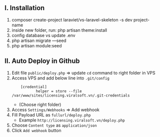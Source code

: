 ## I. Installation
1. composer create-project laraviet/vs-laravel-skeleton -s dev project-name
2. inside new <project> folder, run: php artisan theme:install
3. config database vs update .env
4. php artisan migrate —seed
5. php artisan module:seed

## II. Auto Deploy in Github
1. Edit file `public/deploy.php` => update `cd` command to right folder in VPS
2. Access VPS and add below line into `.git/config`
    ```
        [credential]
               helper = store --file /var/www/sites/licensing.viralsoft.vn/.git-credentials
    ```
   - (Choose right folder)
1. Access `Settings/Webhooks` => Add webhook
2. Fill Payload URL as `fullurl/deploy.php`
    - Example `http://licensing.viralsoft.vn/deploy.php`
3. Choose `Content type` as `application/json`
4. Click `Add webhook` button

